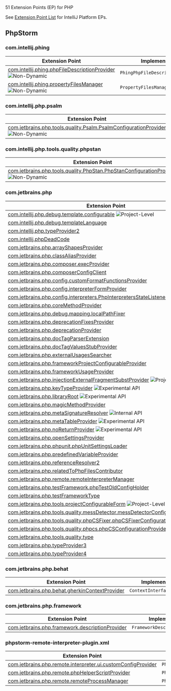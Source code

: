 [//]: # (title: PHP Extension Point List)

<!-- Copyright 2000-2021 JetBrains s.r.o. and other contributors. Use of this source code is governed by the Apache 2.0 license that can be found in the LICENSE file. -->

51 Extension Points (EP) for PHP
               
See [Extension Point List](extension_point_list.md) for IntelliJ Platform EPs.

<include src="extension_point_list.md" include-id="ep_list_legend"></include>
                                     
## PhpStorm

### com.intellij.phing

| Extension Point | Implementation |
|-----------------|----------------|
| [com.intellij.phing.phpFileDescriptionProvider](https://jb.gg/ipe?extensions=com.intellij.phing.phpFileDescriptionProvider) ![Non-Dynamic][non-dynamic] | `PhingPhpFileDescriptionProvider` | 
| [com.intellij.phing.propertyFilesManager](https://jb.gg/ipe?extensions=com.intellij.phing.propertyFilesManager) ![Non-Dynamic][non-dynamic] | `PropertyFilesManager` | 

### com.intellij.php.psalm

| Extension Point | Implementation |
|-----------------|----------------|
| [com.jetbrains.php.tools.quality.Psalm.PsalmConfigurationProvider](https://jb.gg/ipe?extensions=com.jetbrains.php.tools.quality.Psalm.PsalmConfigurationProvider) ![Non-Dynamic][non-dynamic] | `PsalmConfigurationProvider` | 

### com.intellij.php.tools.quality.phpstan

| Extension Point | Implementation |
|-----------------|----------------|
| [com.jetbrains.php.tools.quality.PhpStan.PhpStanConfigurationProvider](https://jb.gg/ipe?extensions=com.jetbrains.php.tools.quality.PhpStan.PhpStanConfigurationProvider) ![Non-Dynamic][non-dynamic] | `PhpStanConfigurationProvider` | 

### com.jetbrains.php

| Extension Point | Implementation |
|-----------------|----------------|
| [com.intellij.php.debug.template.configurable](https://jb.gg/ipe?extensions=com.intellij.php.debug.template.configurable) ![Project-Level][project-level] | `PhpTemplateDebugConfigurable` | 
| [com.intellij.php.debug.templateLanguage](https://jb.gg/ipe?extensions=com.intellij.php.debug.templateLanguage) | `PhpTemplateLanguagePathMapper` | 
| [com.intellij.php.typeProvider2](https://jb.gg/ipe?extensions=com.intellij.php.typeProvider2) | `PhpTypeProvider2` | 
| [com.intellij.phpDeadCode](https://jb.gg/ipe?extensions=com.intellij.phpDeadCode) | [`EntryPoint`](upsource:///platform/analysis-api/src/com/intellij/codeInspection/reference/EntryPoint.java) | 
| [com.jetbrains.php.arrayShapesProvider](https://jb.gg/ipe?extensions=com.jetbrains.php.arrayShapesProvider) | `PhpArrayShapesProvider` | 
| [com.jetbrains.php.classAliasProvider](https://jb.gg/ipe?extensions=com.jetbrains.php.classAliasProvider) | `PhpClassAliasProvider` | 
| [com.jetbrains.php.composer.execProvider](https://jb.gg/ipe?extensions=com.jetbrains.php.composer.execProvider) | `ComposerExecutionProvider` | 
| [com.jetbrains.php.composerConfigClient](https://jb.gg/ipe?extensions=com.jetbrains.php.composerConfigClient) | `ComposerConfigClient` | 
| [com.jetbrains.php.config.customFormatFunctionsProvider](https://jb.gg/ipe?extensions=com.jetbrains.php.config.customFormatFunctionsProvider) | `PhpCustomFormatFunctionsProvider` | 
| [com.jetbrains.php.config.interpreterFormProvider](https://jb.gg/ipe?extensions=com.jetbrains.php.config.interpreterFormProvider) | `PhpInterpreterFormProvider` | 
| [com.jetbrains.php.config.interpreters.PhpInterpretersStateListener](https://jb.gg/ipe?extensions=com.jetbrains.php.config.interpreters.PhpInterpretersStateListener) | `PhpInterpretersStateListener` | 
| [com.jetbrains.php.coreMethodProvider](https://jb.gg/ipe?extensions=com.jetbrains.php.coreMethodProvider) | `PhpCoreHandler` | 
| [com.jetbrains.php.debug.mapping.localPathFixer](https://jb.gg/ipe?extensions=com.jetbrains.php.debug.mapping.localPathFixer) | `PhpLocalPathFixer` | 
| [com.jetbrains.php.deprecationFixesProvider](https://jb.gg/ipe?extensions=com.jetbrains.php.deprecationFixesProvider) | `PhpDeprecationQuickFixesProvider` | 
| [com.jetbrains.php.deprecationProvider](https://jb.gg/ipe?extensions=com.jetbrains.php.deprecationProvider) | `PhpDeprecationProvider` | 
| [com.jetbrains.php.docTagParserExtension](https://jb.gg/ipe?extensions=com.jetbrains.php.docTagParserExtension) | `PhpDocTagParser` | 
| [com.jetbrains.php.docTagValuesStubProvider](https://jb.gg/ipe?extensions=com.jetbrains.php.docTagValuesStubProvider) | `PhpCustomDocTagValuesStubProvider` | 
| [com.jetbrains.php.externalUsagesSearcher](https://jb.gg/ipe?extensions=com.jetbrains.php.externalUsagesSearcher) | `PhpExternalUsagesSearcher` | 
| [com.jetbrains.php.frameworkProjectConfigurableProvider](https://jb.gg/ipe?extensions=com.jetbrains.php.frameworkProjectConfigurableProvider) | `PhpFrameworkConfigurableProvider` | 
| [com.jetbrains.php.frameworkUsageProvider](https://jb.gg/ipe?extensions=com.jetbrains.php.frameworkUsageProvider) | `PhpFrameworkUsageProvider` | 
| [com.jetbrains.php.injectionExternalFragmentSubstProvider](https://jb.gg/ipe?extensions=com.jetbrains.php.injectionExternalFragmentSubstProvider) ![Project-Level][project-level] | `PhpInjectionExternalFragmentSubstProvider` | 
| [com.jetbrains.php.keyTypeProvider](https://jb.gg/ipe?extensions=com.jetbrains.php.keyTypeProvider) ![Experimental API][experimental] | `PhpKeyTypeProvider` | 
| [com.jetbrains.php.libraryRoot](https://jb.gg/ipe?extensions=com.jetbrains.php.libraryRoot) ![Experimental API][experimental] | `PhpLibraryRootProvider` | 
| [com.jetbrains.php.magicMethodProvider](https://jb.gg/ipe?extensions=com.jetbrains.php.magicMethodProvider) | `PhpMagicHandler` | 
| [com.jetbrains.php.metaSignatureResolver](https://jb.gg/ipe?extensions=com.jetbrains.php.metaSignatureResolver) ![Internal API][internal] | `PhpMetaSignatureResolver` | 
| [com.jetbrains.php.metaTableProvider](https://jb.gg/ipe?extensions=com.jetbrains.php.metaTableProvider) ![Experimental API][experimental] | `PhpMetaTableProvider` | 
| [com.jetbrains.php.noReturnProvider](https://jb.gg/ipe?extensions=com.jetbrains.php.noReturnProvider) ![Experimental API][experimental] | `PhpNoReturnProvider` | 
| [com.jetbrains.php.openSettingsProvider](https://jb.gg/ipe?extensions=com.jetbrains.php.openSettingsProvider) | `Settings` | 
| [com.jetbrains.php.phpunit.phpUnitSettingsLoader](https://jb.gg/ipe?extensions=com.jetbrains.php.phpunit.phpUnitSettingsLoader) | `PhpUnitSettingsLoader` | 
| [com.jetbrains.php.predefinedVariableProvider](https://jb.gg/ipe?extensions=com.jetbrains.php.predefinedVariableProvider) | `PhpPredefinedVariableProvider` | 
| [com.jetbrains.php.referenceResolver2](https://jb.gg/ipe?extensions=com.jetbrains.php.referenceResolver2) | `PhpMultipleDeclarationFilter` | 
| [com.jetbrains.php.relatedToPhpFilesContributor](https://jb.gg/ipe?extensions=com.jetbrains.php.relatedToPhpFilesContributor) | `RelatedToPhpFilesContributor` | 
| [com.jetbrains.php.remote.remoteInterpreterManager](https://jb.gg/ipe?extensions=com.jetbrains.php.remote.remoteInterpreterManager) | `PhpRemoteInterpreterManager` | 
| [com.jetbrains.php.testFramework.phpTestOldConfigHolder](https://jb.gg/ipe?extensions=com.jetbrains.php.testFramework.phpTestOldConfigHolder) | `PhpTestFrameworkOldConfigHolder` | 
| [com.jetbrains.php.testFrameworkType](https://jb.gg/ipe?extensions=com.jetbrains.php.testFrameworkType) | `PhpTestFrameworkType` | 
| [com.jetbrains.php.tools.projectConfigurableForm](https://jb.gg/ipe?extensions=com.jetbrains.php.tools.projectConfigurableForm) ![Project-Level][project-level] | `QualityToolProjectConfigurableForm` | 
| [com.jetbrains.php.tools.quality.messDetector.messDetectorConfigurationProvider](https://jb.gg/ipe?extensions=com.jetbrains.php.tools.quality.messDetector.messDetectorConfigurationProvider) | `MessDetectorConfigurationProvider` | 
| [com.jetbrains.php.tools.quality.phpCSFixer.phpCSFixerConfigurationProvider](https://jb.gg/ipe?extensions=com.jetbrains.php.tools.quality.phpCSFixer.phpCSFixerConfigurationProvider) | `PhpCSFixerConfigurationProvider` | 
| [com.jetbrains.php.tools.quality.phpcs.phpCSConfigurationProvider](https://jb.gg/ipe?extensions=com.jetbrains.php.tools.quality.phpcs.phpCSConfigurationProvider) | `PhpCSConfigurationProvider` | 
| [com.jetbrains.php.tools.quality.type](https://jb.gg/ipe?extensions=com.jetbrains.php.tools.quality.type) | `QualityToolType` | 
| [com.jetbrains.php.typeProvider3](https://jb.gg/ipe?extensions=com.jetbrains.php.typeProvider3) | `PhpTypeProvider3` | 
| [com.jetbrains.php.typeProvider4](https://jb.gg/ipe?extensions=com.jetbrains.php.typeProvider4) | `PhpTypeProvider4` | 

### com.jetbrains.php.behat

| Extension Point | Implementation |
|-----------------|----------------|
| [com.jetbrains.php.behat.gherkinContextProvider](https://jb.gg/ipe?extensions=com.jetbrains.php.behat.gherkinContextProvider) | `ContextInterfaceProvider` | 

### com.jetbrains.php.framework

| Extension Point | Implementation |
|-----------------|----------------|
| [com.jetbrains.php.framework.descriptionProvider](https://jb.gg/ipe?extensions=com.jetbrains.php.framework.descriptionProvider) | `FrameworkDescriptionProvider` | 

### phpstorm-remote-interpreter-plugin.xml

| Extension Point | Implementation |
|-----------------|----------------|
| [com.jetbrains.php.remote.interpreter.ui.customConfigProvider](https://jb.gg/ipe?extensions=com.jetbrains.php.remote.interpreter.ui.customConfigProvider) | `PhpProjectConfigComponentProvider` | 
| [com.jetbrains.php.remote.phpHelperScriptProvider](https://jb.gg/ipe?extensions=com.jetbrains.php.remote.phpHelperScriptProvider) | `PhpHelperScriptProvider` | 
| [com.jetbrains.php.remote.remoteProcessManager](https://jb.gg/ipe?extensions=com.jetbrains.php.remote.remoteProcessManager) | `PhpRemoteProcessManager` | 
                                                                                                 
[experimental]: https://img.shields.io/badge/-Experimental_API-red?style=flat-square
[internal]: https://img.shields.io/badge/-Internal_API-red?style=flat-square
[project-level]: https://img.shields.io/badge/-Project--Level-yellow?style=flat-square
[non-dynamic]: https://img.shields.io/badge/-Non--Dynamic-orange?style=flat-square
[deprecated]: https://img.shields.io/badge/-Deprecated-lightgrey?style=flat-square
